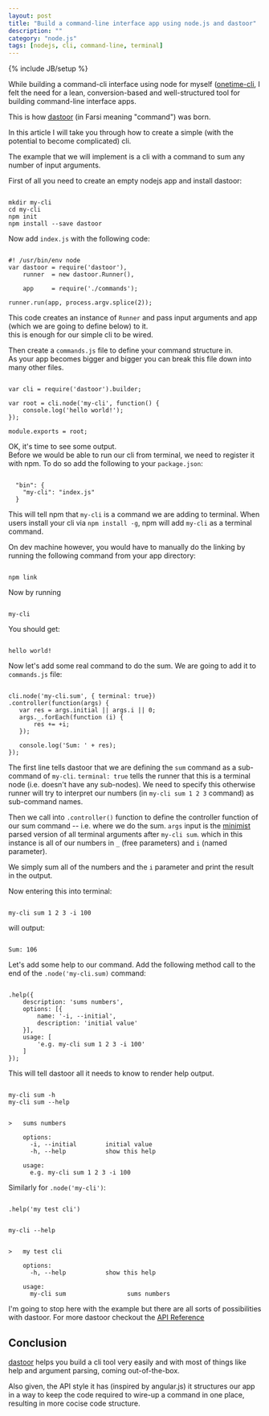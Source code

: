 ```yaml
---
layout: post
title: "Build a command-line interface app using node.js and dastoor"
description: ""
category: "node.js"
tags: [nodejs, cli, command-line, terminal]
---
```

{% include JB/setup %}

While building a command-cli interface using node for myself ([onetime-cli](https://github.com/mvalipour/onetime-cli), 
I felt the need for a lean, conversion-based and well-structured tool for building command-line interface apps. 

This is how [dastoor](https://github.com/mvalipour/dastoor) (in Farsi  meaning "command") was born.

In this article I will take you through how to create a simple (with the potential to become complicated) cli.

<!--more-->

The example that we will implement is a cli with a command to sum any number of input arguments.

First of all you need to create an empty nodejs app and install dastoor:

<pre><code class="language-bash">
mkdir my-cli
cd my-cli
npm init
npm install --save dastoor
</code></pre>

Now add `index.js` with the following code:

<pre><code class="language-javascript">
#! /usr/bin/env node
var dastoor = require('dastoor'),
    runner  = new dastoor.Runner(),

    app     = require('./commands');

runner.run(app, process.argv.splice(2));
</code></pre>

This code creates an instance of `Runner` and pass input arguments and app (which we are going to define below) to it.  
this is enough for our simple cli to be wired.

Then create a `commands.js` file to define your command structure in.  
As your app becomes bigger and bigger you can break this file down into many other files.

<pre><code class="language-javascript">
var cli = require('dastoor').builder;

var root = cli.node('my-cli', function() {
    console.log('hello world!');
});

module.exports = root;
</code></pre>

OK, it's time to see some output.  
Before we would be able to run our cli from terminal, we need to register it with npm. To do so add the following to your `package.json`:

<pre><code class="language-javascript">
  "bin": {
    "my-cli": "index.js"
  }
</code></pre>

This will tell npm that `my-cli` is a command we are adding to terminal. When users install your cli via `npm install -g`, 
npm will add `my-cli` as a terminal command.

On dev machine however, you would have to manually do the linking by running the following command from your app directory:

<pre><code class="language-bash">
npm link
</code></pre>

Now by running

<pre><code class="language-bash">
my-cli
</code></pre>

You should get:

<pre><code class="language-bash">
hello world!
</code></pre>

Now let's add some real command to do the sum. We are going to add it to `commands.js` file:

<pre><code class="language-javascript">
cli.node('my-cli.sum', { terminal: true})
.controller(function(args) {
   var res = args.initial || args.i || 0;
   args._.forEach(function (i) {
       res += +i;
   });

   console.log('Sum: ' + res);
});
</code></pre>

The first line tells dastoor that we are defining the `sum` command as a sub-command of `my-cli`. 
`terminal: true` tells the runner that this is a terminal node (i.e. doesn't have any sub-nodes). 
We need to specify this otherwise runner will try to interpret our numbers (in `my-cli sum 1 2 3` command) as sub-command names.

Then we call into `.controller()` function to define the controller function of our sum command -- i.e. where we do the sum. 
`args` input is the [minimist](https://github.com/substack/minimist) parsed version of all terminal arguments after `my-cli sum`.
which in this instance is all of our numbers in `_` (free parameters) and `i` (named parameter).

We simply sum all of the numbers and the `i` parameter and print the result in the output.

Now entering this into terminal:

<pre><code class="language-bash">
my-cli sum 1 2 3 -i 100
</code></pre>

will output:

<pre><code class="language-bash">
Sum: 106
</code></pre>

Let's add some help to our command. Add the following method call to the end of the `.node('my-cli.sum)` command:

<pre><code class="language-javascript">
.help({
    description: 'sums numbers',
    options: [{
        name: '-i, --initial',
        description: 'initial value'
    }],
    usage: [
        'e.g. my-cli sum 1 2 3 -i 100'
    ]
});
</code></pre>

This will tell dastoor all it needs to know to render help output.

<pre><code class="language-bash">
my-cli sum -h
my-cli sum --help
</code></pre>

<pre><code class="language-bash">
>   sums numbers

    options:
      -i, --initial        initial value
      -h, --help           show this help

    usage:
      e.g. my-cli sum 1 2 3 -i 100
</code></pre>

Similarly for `.node('my-cli')`:

<pre><code class="language-javascript">
.help('my test cli')
</code></pre>

<pre><code class="language-bash">
my-cli --help
</code></pre>

<pre><code class="language-bash">
>   my test cli

    options:
      -h, --help           show this help

    usage:
      my-cli sum                 sums numbers
</code></pre>

I'm going to stop here with the example but there are all sorts of possibilities with dastoor. 
For more dastoor checkout the [API Reference](https://github.com/mvalipour/dastoor/wiki/API-Reference)

## Conclusion

[dastoor](https://github.com/mvalipour/dastoor) helps you build a cli tool very easily 
and with most of things like help and argument parsing, coming out-of-the-box.

Also given, the API style it has (inspired by angular.js) it structures our app
in a way to keep the code required to wire-up a command in one place, resulting in 
more cocise code structure.
